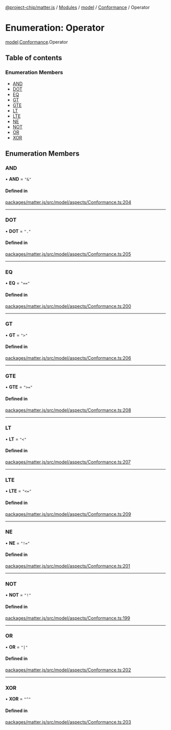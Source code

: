 [@project-chip/matter.js](../README.md) / [Modules](../modules.md) / [model](../modules/model.md) / [Conformance](../modules/model.Conformance.md) / Operator

# Enumeration: Operator

[model](../modules/model.md).[Conformance](../modules/model.Conformance.md).Operator

## Table of contents

### Enumeration Members

- [AND](model.Conformance.Operator.md#and)
- [DOT](model.Conformance.Operator.md#dot)
- [EQ](model.Conformance.Operator.md#eq)
- [GT](model.Conformance.Operator.md#gt)
- [GTE](model.Conformance.Operator.md#gte)
- [LT](model.Conformance.Operator.md#lt)
- [LTE](model.Conformance.Operator.md#lte)
- [NE](model.Conformance.Operator.md#ne)
- [NOT](model.Conformance.Operator.md#not)
- [OR](model.Conformance.Operator.md#or)
- [XOR](model.Conformance.Operator.md#xor)

## Enumeration Members

### AND

• **AND** = ``"&"``

#### Defined in

[packages/matter.js/src/model/aspects/Conformance.ts:204](https://github.com/project-chip/matter.js/blob/c0d55745d5279e16fdfaa7d2c564daa31e19c627/packages/matter.js/src/model/aspects/Conformance.ts#L204)

___

### DOT

• **DOT** = ``"."``

#### Defined in

[packages/matter.js/src/model/aspects/Conformance.ts:205](https://github.com/project-chip/matter.js/blob/c0d55745d5279e16fdfaa7d2c564daa31e19c627/packages/matter.js/src/model/aspects/Conformance.ts#L205)

___

### EQ

• **EQ** = ``"=="``

#### Defined in

[packages/matter.js/src/model/aspects/Conformance.ts:200](https://github.com/project-chip/matter.js/blob/c0d55745d5279e16fdfaa7d2c564daa31e19c627/packages/matter.js/src/model/aspects/Conformance.ts#L200)

___

### GT

• **GT** = ``">"``

#### Defined in

[packages/matter.js/src/model/aspects/Conformance.ts:206](https://github.com/project-chip/matter.js/blob/c0d55745d5279e16fdfaa7d2c564daa31e19c627/packages/matter.js/src/model/aspects/Conformance.ts#L206)

___

### GTE

• **GTE** = ``">="``

#### Defined in

[packages/matter.js/src/model/aspects/Conformance.ts:208](https://github.com/project-chip/matter.js/blob/c0d55745d5279e16fdfaa7d2c564daa31e19c627/packages/matter.js/src/model/aspects/Conformance.ts#L208)

___

### LT

• **LT** = ``"<"``

#### Defined in

[packages/matter.js/src/model/aspects/Conformance.ts:207](https://github.com/project-chip/matter.js/blob/c0d55745d5279e16fdfaa7d2c564daa31e19c627/packages/matter.js/src/model/aspects/Conformance.ts#L207)

___

### LTE

• **LTE** = ``"<="``

#### Defined in

[packages/matter.js/src/model/aspects/Conformance.ts:209](https://github.com/project-chip/matter.js/blob/c0d55745d5279e16fdfaa7d2c564daa31e19c627/packages/matter.js/src/model/aspects/Conformance.ts#L209)

___

### NE

• **NE** = ``"!="``

#### Defined in

[packages/matter.js/src/model/aspects/Conformance.ts:201](https://github.com/project-chip/matter.js/blob/c0d55745d5279e16fdfaa7d2c564daa31e19c627/packages/matter.js/src/model/aspects/Conformance.ts#L201)

___

### NOT

• **NOT** = ``"!"``

#### Defined in

[packages/matter.js/src/model/aspects/Conformance.ts:199](https://github.com/project-chip/matter.js/blob/c0d55745d5279e16fdfaa7d2c564daa31e19c627/packages/matter.js/src/model/aspects/Conformance.ts#L199)

___

### OR

• **OR** = ``"|"``

#### Defined in

[packages/matter.js/src/model/aspects/Conformance.ts:202](https://github.com/project-chip/matter.js/blob/c0d55745d5279e16fdfaa7d2c564daa31e19c627/packages/matter.js/src/model/aspects/Conformance.ts#L202)

___

### XOR

• **XOR** = ``"^"``

#### Defined in

[packages/matter.js/src/model/aspects/Conformance.ts:203](https://github.com/project-chip/matter.js/blob/c0d55745d5279e16fdfaa7d2c564daa31e19c627/packages/matter.js/src/model/aspects/Conformance.ts#L203)
